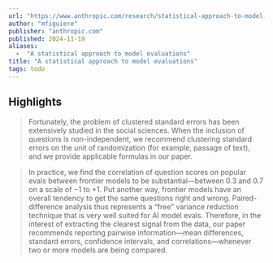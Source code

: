 ```yaml
---
url: "https://www.anthropic.com/research/statistical-approach-to-model-evals"
author: "mfiguiere"
publisher: "anthropic.com"
published: 2024-11-19
aliases:
  -  "A statistical approach to model evaluations"
title: "A statistical approach to model evaluations"
tags: todo
---
```


## Highlights
> Fortunately, the problem of clustered standard errors has been extensively studied in the social sciences. When the inclusion of questions is non-independent, we recommend clustering standard errors on the unit of randomization (for example, passage of text), and we provide applicable formulas in our paper.

> In practice, we find the correlation of question scores on popular evals between frontier models to be substantial—between 0.3 and 0.7 on a scale of −1 to +1. Put another way, frontier models have an overall tendency to get the same questions right and wrong. Paired-difference analysis thus represents a “free” variance reduction technique that is very well suited for AI model evals. Therefore, in the interest of extracting the clearest signal from the data, our paper recommends reporting pairwise information—mean differences, standard errors, confidence intervals, and correlations—whenever two or more models are being compared.

